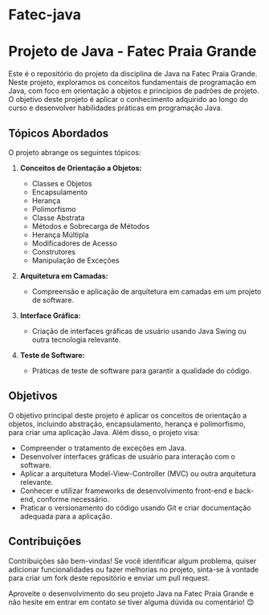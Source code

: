 # Fatec-java
# Projeto de Java - Fatec Praia Grande

Este é o repositório do projeto da disciplina de Java na Fatec Praia Grande. Neste projeto, exploramos os conceitos fundamentais de programação em Java, com foco em orientação a objetos e princípios de padrões de projeto. O objetivo deste projeto é aplicar o conhecimento adquirido ao longo do curso e desenvolver habilidades práticas em programação Java.

## Tópicos Abordados

O projeto abrange os seguintes tópicos:

1. **Conceitos de Orientação a Objetos:**
   - Classes e Objetos
   - Encapsulamento
   - Herança
   - Polimorfismo
   - Classe Abstrata
   - Métodos e Sobrecarga de Métodos
   - Herança Múltipla
   - Modificadores de Acesso
   - Construtores
   - Manipulação de Exceções

2. **Arquitetura em Camadas:**
   - Compreensão e aplicação de arquitetura em camadas em um projeto de software.

3. **Interface Gráfica:**
   - Criação de interfaces gráficas de usuário usando Java Swing ou outra tecnologia relevante.

4. **Teste de Software:**
   - Práticas de teste de software para garantir a qualidade do código.

## Objetivos

O objetivo principal deste projeto é aplicar os conceitos de orientação a objetos, incluindo abstração, encapsulamento, herança e polimorfismo, para criar uma aplicação Java. Além disso, o projeto visa:

- Compreender o tratamento de exceções em Java.
- Desenvolver interfaces gráficas de usuário para interação com o software.
- Aplicar a arquitetura Model-View-Controller (MVC) ou outra arquitetura relevante.
- Conhecer e utilizar frameworks de desenvolvimento front-end e back-end, conforme necessário.
- Praticar o versionamento do código usando Git e criar documentação adequada para a aplicação.



## Contribuições

Contribuições são bem-vindas! Se você identificar algum problema, quiser adicionar funcionalidades ou fazer melhorias no projeto, sinta-se à vontade para criar um fork deste repositório e enviar um pull request.


Aproveite o desenvolvimento do seu projeto Java na Fatec Praia Grande e não hesite em entrar em contato se tiver alguma dúvida ou comentário! 😊

